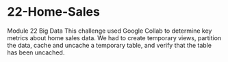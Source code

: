 # 22-Home-Sales
 Module 22 Big Data
This challenge used Google Collab to determine key metrics about home sales data. We had to create temporary views, partition the data, cache and uncache a temporary table, and verify that the table has been uncached.  
